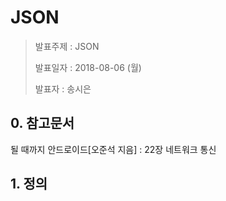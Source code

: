 # JSON

> 발표주제 : JSON
>
> 발표일자 : 2018-08-06 (월)
>
> 발표자 : 송시은



## 0. 참고문서

될 때까지 안드로이드[오준석 지음] : 22장 네트워크 통신





## 1. 정의